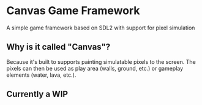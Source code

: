 # Canvas Game Framework
A simple game framework based on SDL2 with support for pixel simulation

## Why is it called "Canvas"?
Because it's built to supports painting simulatable pixels to the screen. The pixels can then be used as play area (walls, ground, etc.) or gameplay elements (water, lava, etc.).

## Currently a WIP 
